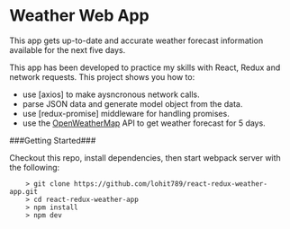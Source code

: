 # Weather Web App
This app gets up-to-date and accurate weather forecast information available for the next five days.

This app has been developed to practice my skills with React, Redux and network requests. This project shows you how to:

* use [axios] to make aysncronous network calls.
* parse JSON data and generate model object from the data.
* use [redux-promise]  middleware for handling promises.
* use the [OpenWeatherMap](http://openweathermap.org) API to get weather forecast for 5 days.

###Getting Started###

Checkout this repo, install dependencies, then start webpack server with the following:

```
	> git clone https://github.com/lohit789/react-redux-weather-app.git
	> cd react-redux-weather-app
	> npm install
	> npm dev
```